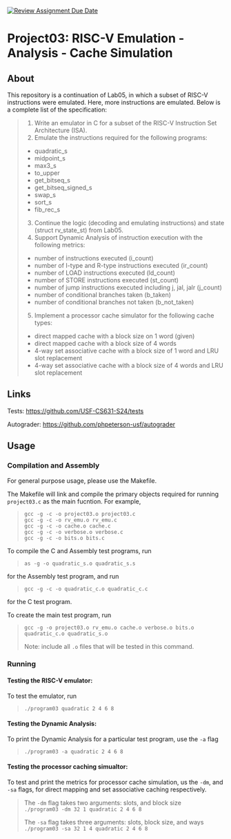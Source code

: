 [![Review Assignment Due Date](https://classroom.github.com/assets/deadline-readme-button-24ddc0f5d75046c5622901739e7c5dd533143b0c8e959d652212380cedb1ea36.svg)](https://classroom.github.com/a/xqpHNoA2)
# Project03: RISC-V Emulation - Analysis - Cache Simulation

## About

This repository is a continuation of Lab05, in which a subset of RISC-V instructions were emulated. Here, more instructions are emulated. Below is a complete list of the specification:

> 1. Write an emulator in C for a subset of the RISC-V Instruction Set Architecture (ISA).
> 2. Emulate the instructions required for the following programs:
> 	- quadratic_s
>	- midpoint_s
>	- max3_s
> 	- to_upper
> 	- get_bitseq_s
> 	- get_bitseq_signed_s
> 	- swap_s
> 	- sort_s
> 	- fib_rec_s 
> 3. Continue the logic (decoding and emulating instructions) and state (struct rv_state_st) from Lab05.
> 4. Support Dynamic Analysis of instruction execution with the following metrics:
> 	- number of instructions executed (i_count)
> 	- number of I-type and R-type instructions executed (ir_count)
> 	- number of LOAD instructions executed (ld_count)
> 	- number of STORE instructions executed (st_count)
> 	- number of jump instructions executed including j, jal, jalr (j_count)
> 	- number of conditional branches taken (b_taken)
> 	- number of conditional branches not taken (b_not_taken)
> 5. Implement a processor cache simulator for the following cache types:
> 	- direct mapped cache with a block size on 1 word (given)
> 	- direct mapped cache with a block size of 4 words
> 	- 4-way set associative cache with a block size of 1 word and LRU slot replacement
> 	- 4-way set associative cache with a block size of 4 words and LRU slot replacement

## Links

Tests: https://github.com/USF-CS631-S24/tests

Autograder: https://github.com/phpeterson-usf/autograder

## Usage

### Compilation and Assembly

For general purpose usage, please use the Makefile.

The Makefile will link and compile the primary objects required for running `project03.c` as the main fucntion. For example,

> `gcc -g -c -o project03.o project03.c`  
> `gcc -g -c -o rv_emu.o rv_emu.c`  
> `gcc -g -c -o cache.o cache.c`  
> `gcc -g -c -o verbose.o verbose.c`  
> `gcc -g -c -o bits.o bits.c`  

To compile the C and Assembly test programs, run

> `as -g -o quadratic_s.o quadratic_s.s`

for the Assembly test program, and run

> `gcc -g -c -o quadratic_c.o quadratic_c.c`

for the C test program.

To create the main test program, run

> `gcc -g -o project03.o rv_emu.o cache.o verbose.o bits.o quadratic_c.o quadratic_s.o`
>  
>  Note: include all `.o` files that will be tested in this command.

### Running

#### Testing the RISC-V emulator:

To test the emulator, run 

> `./program03 quadratic 2 4 6 8`

#### Testing the Dynamic Analysis:

To print the Dynamic Analysis for a particular test program, use the `-a` flag

> `./program03 -a quadratic 2 4 6 8` 

#### Testing the processor caching simualtor:

To test and print the metrics for processor cache simulation, us the `-dm`, and `-sa` flags, for direct mapping and set associative caching respectively.

> The `-dm` flag takes two arguments: slots, and block size  
> `./program03 -dm 32 1 quadratic 2 4 6 8`
>
> The `-sa` flag takes three arguments: slots, block size, and ways  
> `./program03 -sa 32 1 4 quadratic 2 4 6 8`

